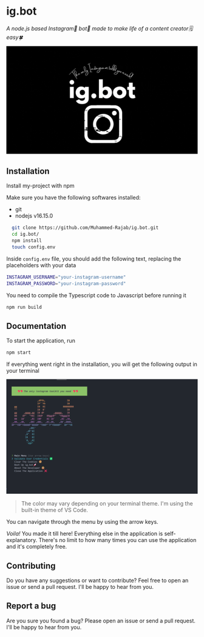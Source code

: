 # ig.bot

_A node.js based Instagram💖 bot🤖 made to make life of a content creator🗒️ easy🍀_

![BANNER](./images/banner.gif)

## Installation

Install my-project with npm

Make sure you have the following softwares installed:

-   git
-   nodejs v16.15.0

```bash
  git clone https://github.com/Muhammed-Rajab/ig.bot.git
  cd ig.bot/
  npm install
  touch config.env
```

Inside `config.env` file, you should add the following text, replacing the placeholders with your data

```bash
INSTAGRAM_USERNAME="your-instagram-username"
INSTAGRAM_PASSWORD="your-instagram-password"
```

You need to compile the Typescript code to Javascript before running it

```bash
npm run build
```

## Documentation

To start the application, run

```bash
npm start
```

If everything went right in the installation, you will get
the following output in your terminal

![Main Menu](./images/main-menu.png)

> The color may vary depending on your terminal theme. I'm using the built-in theme of VS Code.

You can navigate through the menu by using the arrow keys.

_Voila!_ You made it till here! Everything else in the application is self-explanatory.
There's no limit to how many times you can use the application and it's completely free.

## Contributing

Do you have any suggestions or want to contribute? Feel free to open an issue or send a pull request. I'll be happy to hear from you.

## Report a bug

Are you sure you found a bug? Please open an issue or send a pull request. I'll be happy to hear from you.
